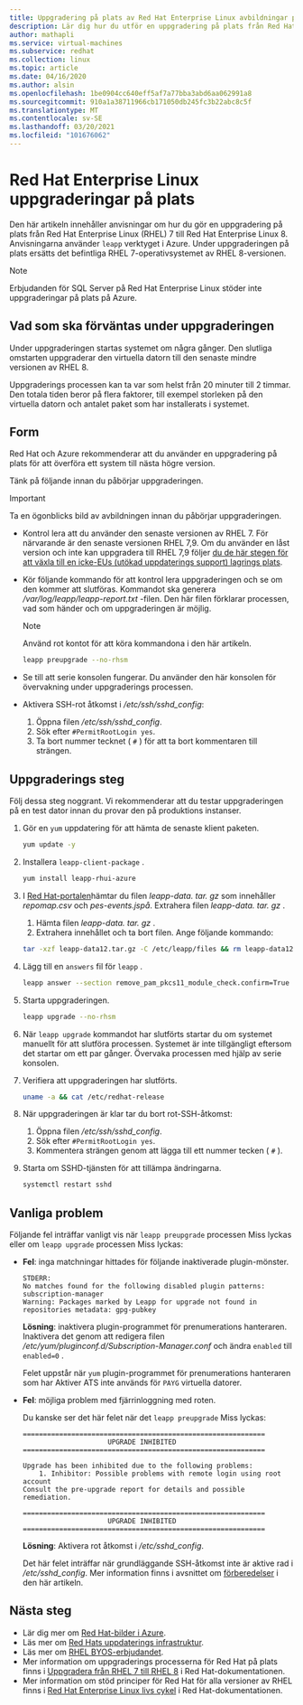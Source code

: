 ```yaml
---
title: Uppgradering på plats av Red Hat Enterprise Linux avbildningar på Azure
description: Lär dig hur du utför en uppgradering på plats från Red Hat Enterprise 7. x-bilder till den senaste 8. x-versionen.
author: mathapli
ms.service: virtual-machines
ms.subservice: redhat
ms.collection: linux
ms.topic: article
ms.date: 04/16/2020
ms.author: alsin
ms.openlocfilehash: 1be0904cc640eff5af7a77bba3abd6aa062991a8
ms.sourcegitcommit: 910a1a38711966cb171050db245fc3b22abc8c5f
ms.translationtype: MT
ms.contentlocale: sv-SE
ms.lasthandoff: 03/20/2021
ms.locfileid: "101676062"
---
```

# <a name="red-hat-enterprise-linux-in-place-upgrades"></a>Red Hat Enterprise Linux uppgraderingar på plats

Den här artikeln innehåller anvisningar om hur du gör en uppgradering på plats från Red Hat Enterprise Linux (RHEL) 7 till Red Hat Enterprise Linux 8. Anvisningarna använder `leapp` verktyget i Azure. Under uppgraderingen på plats ersätts det befintliga RHEL 7-operativsystemet av RHEL 8-versionen.

>[!Note] 
> Erbjudanden för SQL Server på Red Hat Enterprise Linux stöder inte uppgraderingar på plats på Azure.

## <a name="what-to-expect-during-the-upgrade"></a>Vad som ska förväntas under uppgraderingen
Under uppgraderingen startas systemet om några gånger. Den slutliga omstarten uppgraderar den virtuella datorn till den senaste mindre versionen av RHEL 8. 

Uppgraderings processen kan ta var som helst från 20 minuter till 2 timmar. Den totala tiden beror på flera faktorer, till exempel storleken på den virtuella datorn och antalet paket som har installerats i systemet.

## <a name="preparations"></a>Form
Red Hat och Azure rekommenderar att du använder en uppgradering på plats för att överföra ett system till nästa högre version. 

Tänk på följande innan du påbörjar uppgraderingen. 

>[!Important] 
> Ta en ögonblicks bild av avbildningen innan du påbörjar uppgraderingen.

* Kontrol lera att du använder den senaste versionen av RHEL 7. För närvarande är den senaste versionen RHEL 7,9. Om du använder en låst version och inte kan uppgradera till RHEL 7,9 följer [du de här stegen för att växla till en icke-EUs (utökad uppdaterings support) lagrings plats](./redhat-rhui.md#switch-a-rhel-7x-vm-back-to-non-eus-remove-a-version-lock).

* Kör följande kommando för att kontrol lera uppgraderingen och se om den kommer att slutföras. Kommandot ska generera */var/log/leapp/leapp-report.txt* -filen. Den här filen förklarar processen, vad som händer och om uppgraderingen är möjlig.

    >[!NOTE]
    > Använd rot kontot för att köra kommandona i den här artikeln. 

    ```bash
    leapp preupgrade --no-rhsm
    ```
* Se till att serie konsolen fungerar. Du använder den här konsolen för övervakning under uppgraderings processen.

* Aktivera SSH-rot åtkomst i */etc/ssh/sshd_config*:
    1. Öppna filen */etc/ssh/sshd_config*.
    1. Sök efter `#PermitRootLogin yes`.
    1. Ta bort nummer tecknet ( `#` ) för att ta bort kommentaren till strängen.

## <a name="upgrade-steps"></a>Uppgraderings steg

Följ dessa steg noggrant. Vi rekommenderar att du testar uppgraderingen på en test dator innan du provar den på produktions instanser.

1. Gör en `yum` uppdatering för att hämta de senaste klient paketen.
    ```bash
    yum update -y
    ```

1. Installera `leapp-client-package` .
    ```bash
    yum install leapp-rhui-azure
    ```
    
1. I [Red Hat-portalen](https://access.redhat.com/articles/3664871)hämtar du filen *leapp-data. tar. gz* som innehåller *repomap.csv* och *pes-events.jspå*. Extrahera filen *leapp-data. tar. gz* .
    1. Hämta filen *leapp-data. tar. gz* .
    1. Extrahera innehållet och ta bort filen. Ange följande kommando:
    ```bash
    tar -xzf leapp-data12.tar.gz -C /etc/leapp/files && rm leapp-data12.tar.gz
    ```

1. Lägg till en `answers` fil för `leapp` .
    ```bash
    leapp answer --section remove_pam_pkcs11_module_check.confirm=True --add
    ``` 

1. Starta uppgraderingen.
    ```bash
    leapp upgrade --no-rhsm
    ```
1.  När `leapp upgrade` kommandot har slutförts startar du om systemet manuellt för att slutföra processen. Systemet är inte tillgängligt eftersom det startar om ett par gånger. Övervaka processen med hjälp av serie konsolen.

1.  Verifiera att uppgraderingen har slutförts.
    ```bash
    uname -a && cat /etc/redhat-release
    ```

1. När uppgraderingen är klar tar du bort rot-SSH-åtkomst:
    1. Öppna filen */etc/ssh/sshd_config*.
    1. Sök efter `#PermitRootLogin yes`.
    1. Kommentera strängen genom att lägga till ett nummer tecken ( `#` ).

1. Starta om SSHD-tjänsten för att tillämpa ändringarna.
    ```bash
    systemctl restart sshd
    ```
## <a name="common-problems"></a>Vanliga problem

Följande fel inträffar vanligt vis när `leapp preupgrade` processen Miss lyckas eller om `leapp upgrade` processen Miss lyckas:

* **Fel**: inga matchningar hittades för följande inaktiverade plugin-mönster.

    ```plaintext
    STDERR:
    No matches found for the following disabled plugin patterns: subscription-manager
    Warning: Packages marked by Leapp for upgrade not found in repositories metadata: gpg-pubkey
    ```

    **Lösning**: inaktivera plugin-programmet för prenumerations hanteraren. Inaktivera det genom att redigera filen */etc/yum/pluginconf.d/Subscription-Manager.conf* och ändra `enabled` till `enabled=0` .

    Felet uppstår när `yum` plugin-programmet för prenumerations hanteraren som har Aktiver ATS inte används för `PAYG` virtuella datorer.

* **Fel**: möjliga problem med fjärrinloggning med roten.

    Du kanske ser det här felet när det `leapp preupgrade` Miss lyckas:

    ```structured-text
    ============================================================
                         UPGRADE INHIBITED
    ============================================================
    
    Upgrade has been inhibited due to the following problems:
        1. Inhibitor: Possible problems with remote login using root account
    Consult the pre-upgrade report for details and possible remediation.
    
    ============================================================
                         UPGRADE INHIBITED
    ============================================================
    ```
    **Lösning**: Aktivera rot åtkomst i */etc/sshd_config*.

    Det här felet inträffar när grundläggande SSH-åtkomst inte är aktive rad i */etc/sshd_config*. Mer information finns i avsnittet om [förberedelser](#preparations) i den här artikeln. 


## <a name="next-steps"></a>Nästa steg
* Lär dig mer om [Red Hat-bilder i Azure](./redhat-images.md).
* Läs mer om [Red Hats uppdaterings infrastruktur](./redhat-rhui.md).
* Läs mer om [RHEL BYOS-erbjudandet](./byos.md).
* Mer information om uppgraderings processerna för Red Hat på plats finns i [Uppgradera från RHEL 7 till RHEL 8](https://access.redhat.com/documentation/en-us/red_hat_enterprise_linux/8/html-single/upgrading_from_rhel_7_to_rhel_8/index) i Red Hat-dokumentationen.
* Mer information om stöd principer för Red Hat för alla versioner av RHEL finns i [Red Hat Enterprise Linux livs cykel](https://access.redhat.com/support/policy/updates/errata) i Red Hat-dokumentationen.